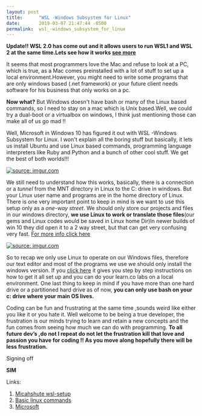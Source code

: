 ```yaml
---
layout: post
title:      "WSL -Windows Subsystem for Linux"
date:       2019-03-07 21:47:44 -0500
permalink:  wsl_-windows_subsystem_for_linux
---
```


**Update!!   WSL 2.0 has come out and it allows users to run WSL1 and WSL 2 at the same time.Lets see how
 it works [see more](https://docs.microsoft.com/en-us/windows/wsl/wsl2-about)** 



It seems that most programmers love the Mac and refuse to look at a PC, which is true, as  a  Mac comes preinstalled with a lot of stuff to set up a local environment.However, you might need to write some programs that are only windows based (.net framework) or your future client needs software for his business that only works on a pc.

**Now what?** 
But Windows doesn't have bash or many of the  Linux based commands, so I need to stay on a mac which is Unix based.Well, we could try a dual-boot or a virtualbox on windows, I think just mentioning those  can make all of us go mad !! 

Well, Microsoft in  Windows 10 has figured it out with  WSL -Windows Subsystem for Linux. I won't explain all the boring stuff but basically, it lets us install Ubuntu and use Linux based commands, programming language interpreters like Ruby and Python and a bunch of other cool stuff. We get the best of both worlds!!!

<a href="https://imgur.com/JxW1PVn"><img src="https://i.imgur.com/JxW1PVnh.png" title="source: imgur.com" /></a>


 We still need to understand how this works, basically, there is a connection or a *tunnel* from the MNT directory in Linux to the C:  drive in windows. But your Linux user name and programs are in the home directory of Linux.  There is one very important point to keep in mind is we want to use this setup only as a *one-way street*. We should only store our projects and files in our windows directory, **we use Linux to work or translate those files**(our gems and Linux codes would be saved in Linux home Dir)In newer builds of win 10 they did open it to a 2 way street, but that can get very confusing very fast. [For more info click here](https://blogs.msdn.microsoft.com/commandline/2016/11/17/do-not-change-linux-files-using-windows-apps-and-tools/)
 
 
 
 <a href="https://imgur.com/Qrt9iwU"><img src="https://i.imgur.com/Qrt9iwUl.png" title="source: imgur.com" /></a>
 
 
 
 


So to recap we only use Linux to operate on our Windows files, therefore our text editor and most of the programs we use we should only install the windows version. If you [click here](https://github.com/micahshute/wsl-setup) it gives you step by step instructions on how to get it all set up and you can do your learn.co labs on a local environment. One last thing to keep in mind if you have more than one hard drive or a partitioned  hard drive as of now, **you can only use bash on your c: drive where your main OS lives.**



Coding can be fun and frustrating at the same time ,sounds weird like either you like it or you hate it. Well welcome to be being a true developer, the frustration is our minds trying to learn and retain a new concepts and the fun comes from seeing how much we can do with programming. **To all future dev’s ,do not I repeat do not let the frustration kill that love and passion you have for coding !! As you move along hopefully there will be less frustration.**


Signing off

**SIM**



Links:
1. [Micahshute wsl-setup](https://github.com/micahshute/wsl-setup)
2. [Basic linux commands](https://maker.pro/linux/tutorial/basic-linux-commands-for-beginners)
3. [Microsoft](https://docs.microsoft.com/en-us/windows/wsl/install-win10)
 

